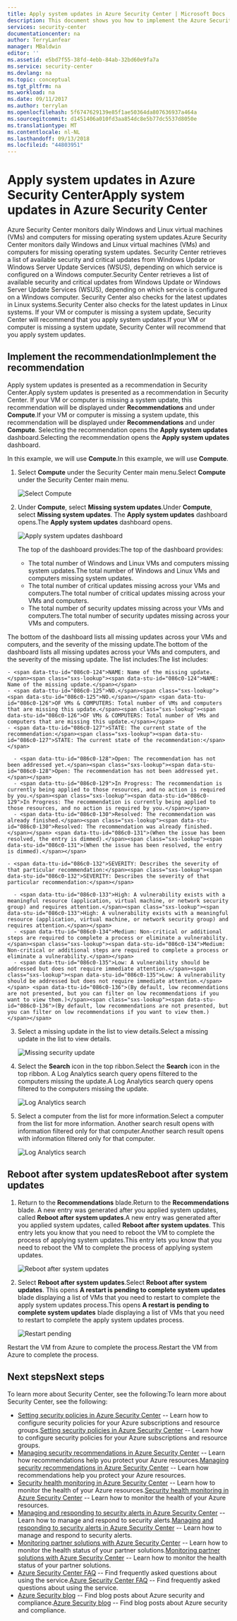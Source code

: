 ```yaml
---
title: Apply system updates in Azure Security Center | Microsoft Docs
description: This document shows you how to implement the Azure Security Center recommendations **Apply system updates** and **Reboot after system updates**.
services: security-center
documentationcenter: na
author: TerryLanfear
manager: MBaldwin
editor: ''
ms.assetid: e5bd7f55-38fd-4ebb-84ab-32bd60e9fa7a
ms.service: security-center
ms.devlang: na
ms.topic: conceptual
ms.tgt_pltfrm: na
ms.workload: na
ms.date: 09/11/2017
ms.author: terrylan
ms.openlocfilehash: 5f6747629139e85f1ae50364da807636937a464a
ms.sourcegitcommit: d1451406a010fd3aa854dc8e5b77dc5537d8050e
ms.translationtype: MT
ms.contentlocale: nl-NL
ms.lasthandoff: 09/13/2018
ms.locfileid: "44803951"
---
```

# <a name="apply-system-updates-in-azure-security-center"></a><span data-ttu-id="086c0-103">Apply system updates in Azure Security Center</span><span class="sxs-lookup"><span data-stu-id="086c0-103">Apply system updates in Azure Security Center</span></span>
<span data-ttu-id="086c0-104">Azure Security Center monitors daily Windows and Linux virtual machines (VMs) and computers for missing operating system updates.</span><span class="sxs-lookup"><span data-stu-id="086c0-104">Azure Security Center monitors daily Windows and Linux virtual machines (VMs) and computers for missing operating system updates.</span></span> <span data-ttu-id="086c0-105">Security Center retrieves a list of available security and critical updates from Windows Update or Windows Server Update Services (WSUS), depending on which service is configured on a Windows computer.</span><span class="sxs-lookup"><span data-stu-id="086c0-105">Security Center retrieves a list of available security and critical updates from Windows Update or Windows Server Update Services (WSUS), depending on which service is configured on a Windows computer.</span></span> <span data-ttu-id="086c0-106">Security Center also checks for the latest updates in Linux systems.</span><span class="sxs-lookup"><span data-stu-id="086c0-106">Security Center also checks for the latest updates in Linux systems.</span></span> <span data-ttu-id="086c0-107">If your VM or computer is missing a system update, Security Center will recommend that you apply system updates.</span><span class="sxs-lookup"><span data-stu-id="086c0-107">If your VM or computer is missing a system update, Security Center will recommend that you apply system updates.</span></span>

## <a name="implement-the-recommendation"></a><span data-ttu-id="086c0-108">Implement the recommendation</span><span class="sxs-lookup"><span data-stu-id="086c0-108">Implement the recommendation</span></span>
<span data-ttu-id="086c0-109">Apply system updates is presented as a recommendation in Security Center.</span><span class="sxs-lookup"><span data-stu-id="086c0-109">Apply system updates is presented as a recommendation in Security Center.</span></span> <span data-ttu-id="086c0-110">If your VM or computer is missing a system update, this recommendation will be displayed under **Recommendations** and under **Compute**.</span><span class="sxs-lookup"><span data-stu-id="086c0-110">If your VM or computer is missing a system update, this recommendation will be displayed under **Recommendations** and under **Compute**.</span></span>  <span data-ttu-id="086c0-111">Selecting the recommendation opens the **Apply system updates** dashboard.</span><span class="sxs-lookup"><span data-stu-id="086c0-111">Selecting the recommendation opens the **Apply system updates** dashboard.</span></span>

<span data-ttu-id="086c0-112">In this example, we will use **Compute**.</span><span class="sxs-lookup"><span data-stu-id="086c0-112">In this example, we will use **Compute**.</span></span>

1. <span data-ttu-id="086c0-113">Select **Compute** under the Security Center main menu.</span><span class="sxs-lookup"><span data-stu-id="086c0-113">Select **Compute** under the Security Center main menu.</span></span>

   ![Select Compute][1]

2. <span data-ttu-id="086c0-115">Under **Compute**, select **Missing system updates**.</span><span class="sxs-lookup"><span data-stu-id="086c0-115">Under **Compute**, select **Missing system updates**.</span></span> <span data-ttu-id="086c0-116">The **Apply system updates** dashboard opens.</span><span class="sxs-lookup"><span data-stu-id="086c0-116">The **Apply system updates** dashboard opens.</span></span>

   ![Apply system updates dashboard][2]

   <span data-ttu-id="086c0-118">The top of the dashboard provides:</span><span class="sxs-lookup"><span data-stu-id="086c0-118">The top of the dashboard provides:</span></span>

    - <span data-ttu-id="086c0-119">The total number of Windows and Linux VMs and computers missing system updates.</span><span class="sxs-lookup"><span data-stu-id="086c0-119">The total number of Windows and Linux VMs and computers missing system updates.</span></span>
    - <span data-ttu-id="086c0-120">The total number of critical updates missing across your VMs and computers.</span><span class="sxs-lookup"><span data-stu-id="086c0-120">The total number of critical updates missing across your VMs and computers.</span></span>
    - <span data-ttu-id="086c0-121">The total number of security updates missing across your VMs and computers.</span><span class="sxs-lookup"><span data-stu-id="086c0-121">The total number of security updates missing across your VMs and computers.</span></span>

  <span data-ttu-id="086c0-122">The bottom of the dashboard lists all missing updates across your VMs and computers, and the severity of the missing update.</span><span class="sxs-lookup"><span data-stu-id="086c0-122">The bottom of the dashboard lists all missing updates across your VMs and computers, and the severity of the missing update.</span></span>  <span data-ttu-id="086c0-123">The list includes:</span><span class="sxs-lookup"><span data-stu-id="086c0-123">The list includes:</span></span>

    - <span data-ttu-id="086c0-124">NAME: Name of the missing update.</span><span class="sxs-lookup"><span data-stu-id="086c0-124">NAME: Name of the missing update.</span></span>
    - <span data-ttu-id="086c0-125">NO.</span><span class="sxs-lookup"><span data-stu-id="086c0-125">NO.</span></span> <span data-ttu-id="086c0-126">OF VMs & COMPUTERS: Total number of VMs and computers that are missing this update.</span><span class="sxs-lookup"><span data-stu-id="086c0-126">OF VMs & COMPUTERS: Total number of VMs and computers that are missing this update.</span></span>
    - <span data-ttu-id="086c0-127">STATE: The current state of the recommendation:</span><span class="sxs-lookup"><span data-stu-id="086c0-127">STATE: The current state of the recommendation:</span></span>

      - <span data-ttu-id="086c0-128">Open: The recommendation has not been addressed yet.</span><span class="sxs-lookup"><span data-stu-id="086c0-128">Open: The recommendation has not been addressed yet.</span></span>
      - <span data-ttu-id="086c0-129">In Progress: The recommendation is currently being applied to those resources, and no action is required by you.</span><span class="sxs-lookup"><span data-stu-id="086c0-129">In Progress: The recommendation is currently being applied to those resources, and no action is required by you.</span></span>
      - <span data-ttu-id="086c0-130">Resolved: The recommendation was already finished.</span><span class="sxs-lookup"><span data-stu-id="086c0-130">Resolved: The recommendation was already finished.</span></span> <span data-ttu-id="086c0-131">(When the issue has been resolved, the entry is dimmed).</span><span class="sxs-lookup"><span data-stu-id="086c0-131">(When the issue has been resolved, the entry is dimmed).</span></span>

    - <span data-ttu-id="086c0-132">SEVERITY: Describes the severity of that particular recommendation:</span><span class="sxs-lookup"><span data-stu-id="086c0-132">SEVERITY: Describes the severity of that particular recommendation:</span></span>

      - <span data-ttu-id="086c0-133">High: A vulnerability exists with a meaningful resource (application, virtual machine, or network security group) and requires attention.</span><span class="sxs-lookup"><span data-stu-id="086c0-133">High: A vulnerability exists with a meaningful resource (application, virtual machine, or network security group) and requires attention.</span></span>
      - <span data-ttu-id="086c0-134">Medium: Non-critical or additional steps are required to complete a process or eliminate a vulnerability.</span><span class="sxs-lookup"><span data-stu-id="086c0-134">Medium: Non-critical or additional steps are required to complete a process or eliminate a vulnerability.</span></span>
      - <span data-ttu-id="086c0-135">Low: A vulnerability should be addressed but does not require immediate attention.</span><span class="sxs-lookup"><span data-stu-id="086c0-135">Low: A vulnerability should be addressed but does not require immediate attention.</span></span> <span data-ttu-id="086c0-136">(By default, low recommendations are not presented, but you can filter on low recommendations if you want to view them.)</span><span class="sxs-lookup"><span data-stu-id="086c0-136">(By default, low recommendations are not presented, but you can filter on low recommendations if you want to view them.)</span></span>

3. <span data-ttu-id="086c0-137">Select a missing update in the list to view details.</span><span class="sxs-lookup"><span data-stu-id="086c0-137">Select a missing update in the list to view details.</span></span>

   ![Missing security update][3]

4. <span data-ttu-id="086c0-139">Select the **Search** icon in the top ribbon.</span><span class="sxs-lookup"><span data-stu-id="086c0-139">Select the **Search** icon in the top ribbon.</span></span>  <span data-ttu-id="086c0-140">A Log Analytics search query opens filtered to the computers missing the update.</span><span class="sxs-lookup"><span data-stu-id="086c0-140">A Log Analytics search query opens filtered to the computers missing the update.</span></span>

   ![Log Analytics search][4]

5. <span data-ttu-id="086c0-142">Select a computer from the list for more information.</span><span class="sxs-lookup"><span data-stu-id="086c0-142">Select a computer from the list for more information.</span></span> <span data-ttu-id="086c0-143">Another search result opens with information filtered only for that computer.</span><span class="sxs-lookup"><span data-stu-id="086c0-143">Another search result opens with information filtered only for that computer.</span></span>

    ![Log Analytics search][5]

## <a name="reboot-after-system-updates"></a><span data-ttu-id="086c0-145">Reboot after system updates</span><span class="sxs-lookup"><span data-stu-id="086c0-145">Reboot after system updates</span></span>
1. <span data-ttu-id="086c0-146">Return to the **Recommendations** blade.</span><span class="sxs-lookup"><span data-stu-id="086c0-146">Return to the **Recommendations** blade.</span></span> <span data-ttu-id="086c0-147">A new entry was generated after you applied system updates, called **Reboot after system updates**.</span><span class="sxs-lookup"><span data-stu-id="086c0-147">A new entry was generated after you applied system updates, called **Reboot after system updates**.</span></span> <span data-ttu-id="086c0-148">This entry lets you know that you need to reboot the VM to complete the process of applying system updates.</span><span class="sxs-lookup"><span data-stu-id="086c0-148">This entry lets you know that you need to reboot the VM to complete the process of applying system updates.</span></span>

   ![Reboot after system updates][6]
2. <span data-ttu-id="086c0-150">Select **Reboot after system updates**.</span><span class="sxs-lookup"><span data-stu-id="086c0-150">Select **Reboot after system updates**.</span></span> <span data-ttu-id="086c0-151">This opens **A restart is pending to complete system updates** blade displaying a list of VMs that you need to restart to complete the apply system updates process.</span><span class="sxs-lookup"><span data-stu-id="086c0-151">This opens **A restart is pending to complete system updates** blade displaying a list of VMs that you need to restart to complete the apply system updates process.</span></span>

   ![Restart pending][7]

<span data-ttu-id="086c0-153">Restart the VM from Azure to complete the process.</span><span class="sxs-lookup"><span data-stu-id="086c0-153">Restart the VM from Azure to complete the process.</span></span>

## <a name="next-steps"></a><span data-ttu-id="086c0-154">Next steps</span><span class="sxs-lookup"><span data-stu-id="086c0-154">Next steps</span></span>
<span data-ttu-id="086c0-155">To learn more about Security Center, see the following:</span><span class="sxs-lookup"><span data-stu-id="086c0-155">To learn more about Security Center, see the following:</span></span>

* <span data-ttu-id="086c0-156">[Setting security policies in Azure Security Center](security-center-policies.md) -- Learn how to configure security policies for your Azure subscriptions and resource groups.</span><span class="sxs-lookup"><span data-stu-id="086c0-156">[Setting security policies in Azure Security Center](security-center-policies.md) -- Learn how to configure security policies for your Azure subscriptions and resource groups.</span></span>
* <span data-ttu-id="086c0-157">[Managing security recommendations in Azure Security Center](security-center-recommendations.md) -- Learn how recommendations help you protect your Azure resources.</span><span class="sxs-lookup"><span data-stu-id="086c0-157">[Managing security recommendations in Azure Security Center](security-center-recommendations.md) -- Learn how recommendations help you protect your Azure resources.</span></span>
* <span data-ttu-id="086c0-158">[Security health monitoring in Azure Security Center](security-center-monitoring.md) -- Learn how to monitor the health of your Azure resources.</span><span class="sxs-lookup"><span data-stu-id="086c0-158">[Security health monitoring in Azure Security Center](security-center-monitoring.md) -- Learn how to monitor the health of your Azure resources.</span></span>
* <span data-ttu-id="086c0-159">[Managing and responding to security alerts in Azure Security Center](security-center-managing-and-responding-alerts.md) -- Learn how to manage and respond to security alerts.</span><span class="sxs-lookup"><span data-stu-id="086c0-159">[Managing and responding to security alerts in Azure Security Center](security-center-managing-and-responding-alerts.md) -- Learn how to manage and respond to security alerts.</span></span>
* <span data-ttu-id="086c0-160">[Monitoring partner solutions with Azure Security Center](security-center-partner-solutions.md) -- Learn how to monitor the health status of your partner solutions.</span><span class="sxs-lookup"><span data-stu-id="086c0-160">[Monitoring partner solutions with Azure Security Center](security-center-partner-solutions.md) -- Learn how to monitor the health status of your partner solutions.</span></span>
* <span data-ttu-id="086c0-161">[Azure Security Center FAQ](security-center-faq.md) -- Find frequently asked questions about using the service.</span><span class="sxs-lookup"><span data-stu-id="086c0-161">[Azure Security Center FAQ](security-center-faq.md) -- Find frequently asked questions about using the service.</span></span>
* <span data-ttu-id="086c0-162">[Azure Security blog](http://blogs.msdn.com/b/azuresecurity/) -- Find blog posts about Azure security and compliance.</span><span class="sxs-lookup"><span data-stu-id="086c0-162">[Azure Security blog](http://blogs.msdn.com/b/azuresecurity/) -- Find blog posts about Azure security and compliance.</span></span>

<!--Image references-->
[1]: ./media/security-center-apply-system-updates/missing-system-updates.png
[2]:./media/security-center-apply-system-updates/apply-system-updates.png
[3]: ./media/security-center-apply-system-updates/detail-on-missing-update.png
[4]: ./media/security-center-apply-system-updates/log-search.png
[5]: ./media/security-center-apply-system-updates/search-details.png
[6]: ./media/security-center-apply-system-updates/reboot-after-system-updates.png
[7]: ./media/security-center-apply-system-updates/restart-pending.png

